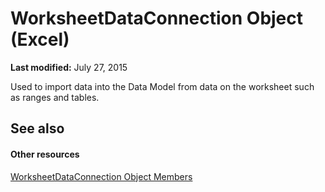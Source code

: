 
# WorksheetDataConnection Object (Excel)

 **Last modified:** July 27, 2015

Used to import data into the Data Model from data on the worksheet such as ranges and tables.

## See also


#### Other resources


 [WorksheetDataConnection Object Members](a86803fe-2598-3126-aadc-704c7af067e7.md)
